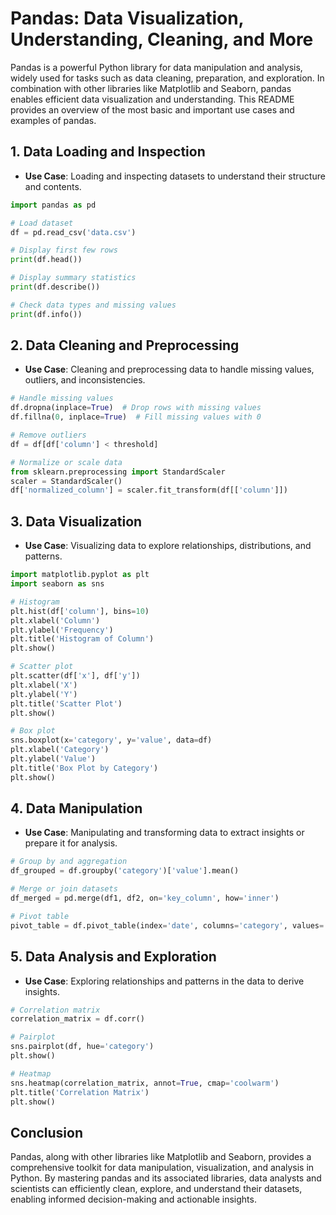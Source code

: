 # Pandas: Data Visualization, Understanding, Cleaning, and More

Pandas is a powerful Python library for data manipulation and analysis, widely used for tasks such as data cleaning, preparation, and exploration. In combination with other libraries like Matplotlib and Seaborn, pandas enables efficient data visualization and understanding. This README provides an overview of the most basic and important use cases and examples of pandas.

## 1. Data Loading and Inspection

- **Use Case**: Loading and inspecting datasets to understand their structure and contents.

```python
import pandas as pd

# Load dataset
df = pd.read_csv('data.csv')

# Display first few rows
print(df.head())

# Display summary statistics
print(df.describe())

# Check data types and missing values
print(df.info())
```

## 2. Data Cleaning and Preprocessing

- **Use Case**: Cleaning and preprocessing data to handle missing values, outliers, and inconsistencies.

```python
# Handle missing values
df.dropna(inplace=True)  # Drop rows with missing values
df.fillna(0, inplace=True)  # Fill missing values with 0

# Remove outliers
df = df[df['column'] < threshold]

# Normalize or scale data
from sklearn.preprocessing import StandardScaler
scaler = StandardScaler()
df['normalized_column'] = scaler.fit_transform(df[['column']])
```

## 3. Data Visualization

- **Use Case**: Visualizing data to explore relationships, distributions, and patterns.

```python
import matplotlib.pyplot as plt
import seaborn as sns

# Histogram
plt.hist(df['column'], bins=10)
plt.xlabel('Column')
plt.ylabel('Frequency')
plt.title('Histogram of Column')
plt.show()

# Scatter plot
plt.scatter(df['x'], df['y'])
plt.xlabel('X')
plt.ylabel('Y')
plt.title('Scatter Plot')
plt.show()

# Box plot
sns.boxplot(x='category', y='value', data=df)
plt.xlabel('Category')
plt.ylabel('Value')
plt.title('Box Plot by Category')
plt.show()
```

## 4. Data Manipulation

- **Use Case**: Manipulating and transforming data to extract insights or prepare it for analysis.

```python
# Group by and aggregation
df_grouped = df.groupby('category')['value'].mean()

# Merge or join datasets
df_merged = pd.merge(df1, df2, on='key_column', how='inner')

# Pivot table
pivot_table = df.pivot_table(index='date', columns='category', values='value', aggfunc='mean')
```

## 5. Data Analysis and Exploration

- **Use Case**: Exploring relationships and patterns in the data to derive insights.

```python
# Correlation matrix
correlation_matrix = df.corr()

# Pairplot
sns.pairplot(df, hue='category')
plt.show()

# Heatmap
sns.heatmap(correlation_matrix, annot=True, cmap='coolwarm')
plt.title('Correlation Matrix')
plt.show()
```

## Conclusion

Pandas, along with other libraries like Matplotlib and Seaborn, provides a comprehensive toolkit for data manipulation, visualization, and analysis in Python. By mastering pandas and its associated libraries, data analysts and scientists can efficiently clean, explore, and understand their datasets, enabling informed decision-making and actionable insights.
